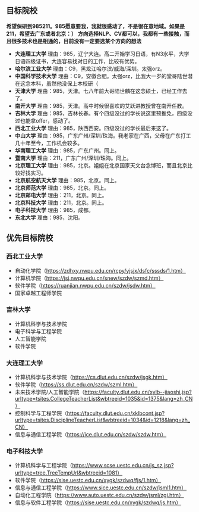 ## 目标院校
**希望保研到985211。985愿意要我，我就很感动了，不是很在意地域。如果是211，希望去广东或者北京：）**
**方向选择NLP、CV都可以，我都有一些接触，而且很多技术也是相通的，目前没有一定要选某个方向的想法**
- **大连理工大学**
理由：985，辽宁大连。高二开始学习日语，有N3水平，大学日语四级证书，大连容易找对日的工作，比较有优势。
- **哈尔滨工业大学**
理由：C9，黑龙江哈尔滨/威海/深圳。太强orz。
- **中国科学技术大学**
理由：C9，安徽合肥。太强orz，比我大一岁的堂哥陆世潜在这念本科，虽然他没保上本校研（
- **天津大学**
理由：985，天津。七八年前大哥陆世麟在这念硕士，已经工作去了。
- **南开大学**
理由：985，天津。高中时候很喜欢的艾跃进教授曾在南开任教。
- **吉林大学**
理由：985，吉林长春。有个四级没过的学长说这里预推免，四级没过也能拿offer，感动了。
- **西北工业大学**
理由：985，陕西西安。四级没过的学长最后来这了。
- **中山大学**
理由：985，广东广州/深圳/珠海。我老家在广西，父母在广东打工几十年至今，工作机会较多。
- **华南理工大学**
理由：985，广东广州。同上。
- **暨南大学**
理由：211，广东广州/深圳/珠海。同上。
- **北京理工大学**
理由：985，北京。姐姐在北京国家天文台念博班，而且北京比较好找实习。
- **北京航空航天大学**
理由：985，北京。同上。
- **北京师范大学**
理由：985，北京。同上。
- **北京邮电大学**
理由：211，北京。同上。
- **北京科技大学**
理由：211，北京。同上。
- **电子科技大学**
理由：985，成都。
- **东北大学**
理由：985，沈阳。

## 优先目标院校

### 西北工业大学
- 自动化学院（https://zdhxy.nwpu.edu.cn/rcpy/yjsjx/dsfc/sssds/1.htm）
- 计算机学院（https://jsj.nwpu.edu.cn/snew/szdw/szmd.htm）
- 软件学院（https://ruanjian.nwpu.edu.cn/szdw/jsdw.htm）
- 国家卓越工程师学院
### 吉林大学
- 计算机科学与技术学院
- 电子科学与工程学院
- 人工智能学院
- 软件学院
### 大连理工大学
- 计算机科学与技术学院（https://cs.dlut.edu.cn/szdw/jsgk.htm）
- 软件学院（https://ss.dlut.edu.cn/szdw/szml.htm）
- 未来技术学院/人工智能学院（https://faculty.dlut.edu.cn/xylb--jiaoshi.jsp?urltype=tsites.CollegeTeacherList&wbtreeid=1035&id=1375&lang=zh_CN）
- 控制科学与工程学院（https://faculty.dlut.edu.cn/xklbcont.jsp?urltype=tsites.DisciplineTeacherList&wbtreeid=1034&id=1218&lang=zh_CN）
- 信息与通信工程学院（https://ice.dlut.edu.cn/szdw/szdw.htm）
### 电子科技大学
- 计算机科学与工程学院（https://www.scse.uestc.edu.cn/js_sz.jsp?urltype=tree.TreeTempUrl&wbtreeid=1081）
- 软件学院（https://sise.uestc.edu.cn/xygk/szdwq/fjs/1.htm）
- 信息与通信工程学院（https://www.sice.uestc.edu.cn/szdw/jsml1.htm）
- 自动化工程学院（https://www.auto.uestc.edu.cn/szdw/jsml/zgj.htm）
- 信息与软件工程学院（https://sise.uestc.edu.cn/xygk/szdwq/js.htm）